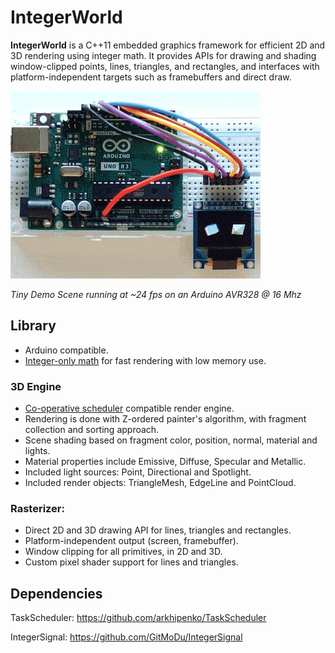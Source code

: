 # IntegerWorld

**IntegerWorld** is a C++11 embedded graphics framework for efficient 2D and 3D rendering using integer math. It provides APIs for drawing and shading window-clipped points, lines, triangles, and rectangles, and interfaces with platform-independent targets such as framebuffers and direct draw.

![Tiny demo scene](https://github.com/GitMoDu/IntegerWorld/raw/master/media/tiny_demo_scene_avr.gif)

*Tiny Demo Scene running at ~24 fps on an Arduino AVR328 @ 16 Mhz*


## Library
- Arduino compatible.
- [Integer-only math](https://github.com/GitMoDu/IntegerSignal) for fast rendering with low memory use.

### 3D Engine
- [Co-operative scheduler](https://github.com/arkhipenko/TaskScheduler) compatible render engine.
- Rendering is done with Z-ordered painter's algorithm, with fragment collection and sorting approach.
- Scene shading based on fragment color, position, normal, material and lights.
- Material properties include Emissive, Diffuse, Specular and Metallic.
- Included light sources: Point, Directional and Spotlight.
- Included render objects: TriangleMesh, EdgeLine and PointCloud.

### Rasterizer:
  - Direct 2D and 3D drawing API for lines, triangles and rectangles.
  - Platform-independent output (screen, framebuffer).
  - Window clipping for all primitives, in 2D and 3D.
  - Custom pixel shader support for lines and triangles.


## Dependencies
TaskScheduler: https://github.com/arkhipenko/TaskScheduler

IntegerSignal: https://github.com/GitMoDu/IntegerSignal


